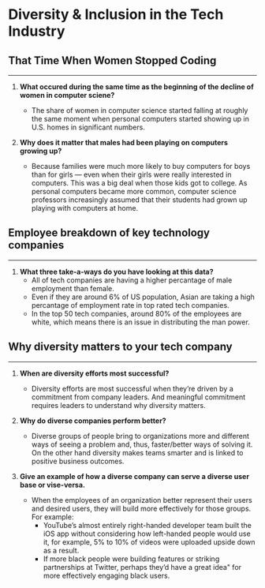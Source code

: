 # Diversity & Inclusion in the Tech Industry

## That Time When Women Stopped Coding

***

1. **What occured during the same time as the beginning of the decline of women in computer sciene?**
   * The share of women in computer science started falling at roughly the same moment when personal computers started showing up in U.S. homes in significant numbers.

2. **Why does it matter that males had been playing on computers growing up?**
   * Because families were much more likely to buy computers for boys than for girls — even when their girls were really interested in computers. This was a big deal when those kids got to college. As personal computers became more common, computer science professors increasingly assumed that their students had grown up playing with computers at home.

## Employee breakdown of key technology companies

***

1. **What three take-a-ways do you have looking at this data?**
   * All of tech companies are having a higher percantage of male employment than female.
   * Even if they are around 6% of US population, Asian are taking a high percantage of employment rate in top rated tech companies.
   *  In the top 50 tech companies, around 80% of the employees are white, which means there is an issue in distributing the man power.

##  Why diversity matters to your tech company

***

1. **When are diversity efforts most successful?**
   * Diversity efforts are most successful when they’re driven by a commitment from company leaders. And meaningful commitment requires leaders to understand why diversity matters.

2. **Why do diverse companies perform better?**
   * Diverse groups of people bring to organizations more and different ways of seeing a problem and, thus, faster/better ways of solving it. On the other hand diversity makes teams smarter and is linked to positive business outcomes.

3. **Give an example of how a diverse company can serve a diverse user base or vise-versa.**
   * When the employees of an organization better represent their users and desired users, they will build more effectively for those groups. For example: 
        * YouTube’s almost entirely right-handed developer team built the iOS app without considering how left-handed people would use it, for example, 5% to 10% of videos were uploaded upside down as a result.
        * If more black people were building features or striking partnerships at Twitter, perhaps they’d have a great idea" for more effectively engaging black users.